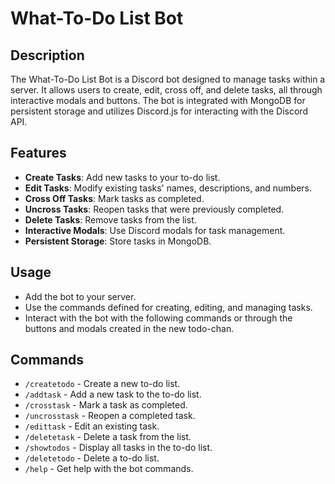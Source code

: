 # What-To-Do List Bot

## Description

The What-To-Do List Bot is a Discord bot designed to manage tasks within a server. It allows users to create, edit, cross off, and delete tasks, all through interactive modals and buttons. The bot is integrated with MongoDB for persistent storage and utilizes Discord.js for interacting with the Discord API.

## Features

- **Create Tasks**: Add new tasks to your to-do list.
- **Edit Tasks**: Modify existing tasks' names, descriptions, and numbers.
- **Cross Off Tasks**: Mark tasks as completed.
- **Uncross Tasks**: Reopen tasks that were previously completed.
- **Delete Tasks**: Remove tasks from the list.
- **Interactive Modals**: Use Discord modals for task management.
- **Persistent Storage**: Store tasks in MongoDB.

## Usage

- Add the bot to your server.
- Use the commands defined for creating, editing, and managing tasks.
- Interact with the bot with the following commands or through the buttons and modals created in the new todo-chan.

## Commands

- `/createtodo` - Create a new to-do list.
- `/addtask` - Add a new task to the to-do list.
- `/crosstask` - Mark a task as completed.
- `/uncrosstask` - Reopen a completed task.
- `/edittask` - Edit an existing task.
- `/deletetask` - Delete a task from the list.
- `/showtodos` - Display all tasks in the to-do list.
- `/deletetodo` - Delete a to-do list.
- `/help` - Get help with the bot commands.

